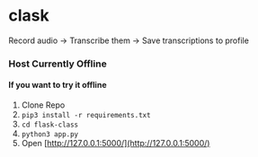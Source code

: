 # clask
Record audio -> Transcribe them -> Save transcriptions to profile

### Host Currently Offline
#### If you want to try it offline
1. Clone Repo
2. ```pip3 install -r requirements.txt```
3. ```cd flask-class```
4. ```python3 app.py```
5. Open [http://127.0.0.1:5000/](http://127.0.0.1:5000/)
